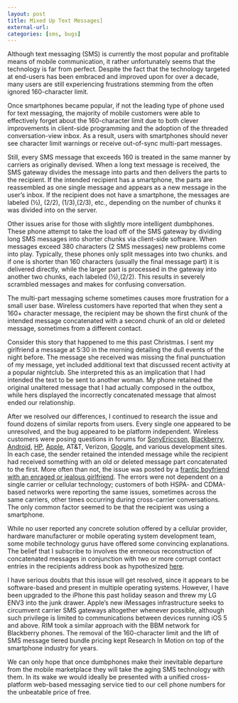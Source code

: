 ```yaml
---
layout: post
title: Mixed Up Text Messages]
external-url:
categories: [sms, bugs]
---
```


Although text messaging (SMS) is currently the most popular and profitable means of mobile communication, it rather unfortunately seems that the technology is far from perfect. Despite the fact that the technology targeted at end-users has been embraced and improved upon for over a decade, many users are still experiencing frustrations stemming from the often ignored 160-character limit.

Once smartphones became popular, if not the leading type of phone used for text messaging, the majority of mobile customers were able to effectively forget about the 160-character limit due to both clever improvements in client-side programming and the adoption of the threaded conversation-view inbox. As a result, users with smartphones should never see character limit warnings or receive out-of-sync multi-part messages.

Still, every SMS message that exceeds 160 is treated in the same manner by carriers as originally devised. When a long text message is received, the SMS gateway divides the message into parts and then delivers the parts to the recipient. If the intended recipient has a smartphone, the parts are reassembled as one single message and appears as a new message in the user’s inbox. If the recipient does not have a smartphone, the messages are labeled (½), (2/2), (1/3),(2/3), etc., depending on the number of chunks it was divided into on the server.

Other issues arise for those with slightly more intelligent dumbphones. These phone attempt to take the load off of the SMS gateway by dividing long SMS messages into shorter chunks via client-side software. When messages exceed 380 characters (2 SMS messages) new problems come into play. Typically, these phones only split messages into two chunks. and if one is shorter than 160 characters (usually the final message part) it is delivered directly, while the larger part is processed in the gateway into another two chunks, each labeled (½),(2/2). This results in severely scrambled messages and makes for confusing conversation.

The multi-part messaging scheme sometimes causes more frustration for a small user base. Wireless customers have reported that when they sent a 160+ character message, the recipient may be shown the first chunk of the intended message concatenated with a second chunk of an old or deleted message, sometimes from a different contact.

Consider this story that happened to me this past Christmas. I sent my girlfriend a message at 5:30 in the morning detailing the dull events of the night before. The message she received was missing the final punctuation of my message, yet included additional text that discussed recent activity at a popular nightclub. She interpreted this as an implication that I had intended the text to be sent to another woman. My phone retained the original unaltered message that I had actually composed in the outbox, while hers displayed the incorrectly concatenated message that almost ended our relationship.

After we resolved our differences, I continued to research the issue and found dozens of similar reports from users. Every single one appeared to be unresolved, and the bug appeared to be platform independent. Wireless customers were posing questions in forums for [SonyEriccson](http://forums.hexus.net/mobile-devices-accessories/126411-problem-k750i-mixing-up-multi-part-text-messages.html), [Blackberry](http://forums.crackberry.com/blackberry-torch-9800-f209/phone-combining-new-sms-old-sms-579515/), [Android](http://forums.androidcentral.com/samsung-galaxy-s-ii/143306-long-text-messages-getting-mixed-up.html), [HP](http://www.sc-resources.net/threads/6387-SMS-getting-mixed-up), [Apple](https://discussions.apple.com/thread/3282171?start=0&amp;tstart=0), AT&amp;T, Verizon, [Google](http://code.google.com/p/android/issues/detail?id=17769), and various development sites. In each case, the sender retained the intended message while the recipient had received something with an old or deleted message part concatenated to the first. More often than not, the issue was posted by a [frantic boyfriend with an enraged or jealous girlfriend](http://talk.sonyericsson.com/message/91771#91771). The errors were not dependent on a single carrier or cellular technology; customers of both HSPA- and CDMA-based networks were reporting the same issues, sometimes across the same carriers, other times occurring during cross-carrier conversations. The only common factor seemed to be that the recipient was using a smartphone.

While no user reported any concrete solution offered by a cellular provider, hardware manufacturer or mobile operating system development team, some mobile technology gurus have offered some convincing explanations. The belief that I subscribe to involves the erroneous reconstruction of concatenated messages in conjunction with two or more corrupt contact entries in the recipients address book as hypothesized [here](http://www.droidforums.net/forum/tech-issues-bug-reports-suggestions/39318-long-received-sms-concatenation-bug.html#post517005).

I have serious doubts that this issue will get resolved, since it appears to be software-based and present in multiple operating systems. However, I have been upgraded to the iPhone this past holiday season and threw my LG ENV3 into the junk drawer. Apple’s new iMessages infrastructure seeks to circumvent carrier SMS gateways altogether whenever possible, although such privilege is limited to communications between devices running iOS 5 and above. RIM took a similar approach with the BBM network for Blackberry phones. The removal of the 160-character limit and the lift of SMS message tiered bundle pricing kept Research In Motion on top of the smartphone industry for years.

We can only hope that once dumbphones make their inevitable departure from the mobile marketplace they will take the aging SMS technology with them. In its wake we would ideally be presented with a unified cross-platform web-based messaging service tied to our cell phone numbers for the unbeatable price of free.